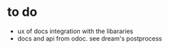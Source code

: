 # to do

- ux of docs integration with the libararies
- docs and api from odoc. see dream's postprocess
